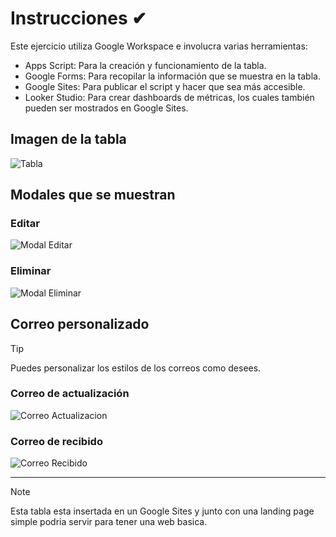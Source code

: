 # Instrucciones ✔
Este ejercicio utiliza Google Workspace e involucra varias herramientas:

- Apps Script: Para la creación y funcionamiento de la tabla.
- Google Forms: Para recopilar la información que se muestra en la tabla.
- Google Sites: Para publicar el script y hacer que sea más accesible.
- Looker Studio: Para crear dashboards de métricas, los cuales también pueden ser mostrados en Google Sites.

## Imagen de la tabla
![Tabla](https://github.com/SteveGongoraL/STV-Platform/assets/55302658/7e7fca52-5b31-4c43-91b5-9bbb82b48970)

## Modales que se muestran
### Editar
![Modal Editar](https://github.com/SteveGongoraL/STV-Platform/assets/55302658/54d29611-da82-4980-b5f1-96438ea511d5)

### Eliminar
![Modal Eliminar](https://github.com/SteveGongoraL/STV-Platform/assets/55302658/a72954e9-fdba-416a-a534-499521958ed6)

## Correo personalizado
> [!TIP]
> Puedes personalizar los estilos de los correos como desees.
### Correo de actualización
![Correo Actualizacion](https://github.com/SteveGongoraL/STV-Platform/assets/55302658/dbf8ee11-4327-4840-b3a1-aeabbe9f541a)

### Correo de recibido
![Correo Recibido](https://github.com/SteveGongoraL/STV-Platform/assets/55302658/a1151cc6-4b74-471a-9ebc-f64edb3d445e)

---
> [!NOTE]
> Esta tabla esta insertada en un Google Sites y junto con una landing page simple podria servir para tener una web basica.
